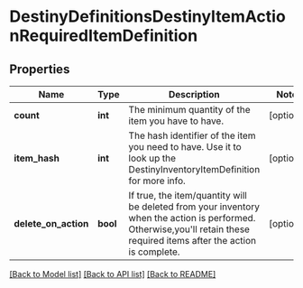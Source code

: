 # DestinyDefinitionsDestinyItemActionRequiredItemDefinition

## Properties
Name | Type | Description | Notes
------------ | ------------- | ------------- | -------------
**count** | **int** | The minimum quantity of the item you have to have. | [optional] 
**item_hash** | **int** | The hash identifier of the item you need to have.  Use it to look up the DestinyInventoryItemDefinition for more info. | [optional] 
**delete_on_action** | **bool** | If true, the item/quantity will be deleted from your inventory when the action is performed.  Otherwise,you&#39;ll retain these required items after the action is complete. | [optional] 

[[Back to Model list]](../README.md#documentation-for-models) [[Back to API list]](../README.md#documentation-for-api-endpoints) [[Back to README]](../README.md)


